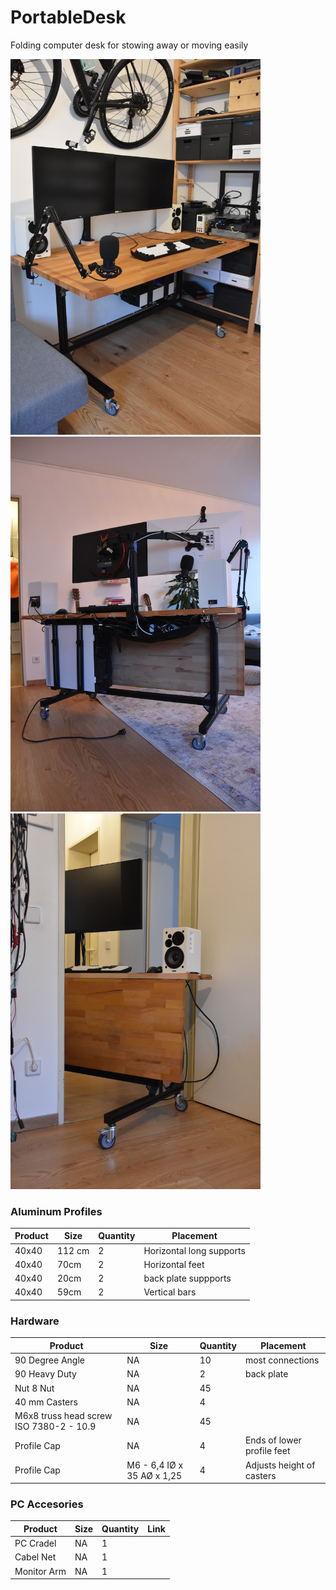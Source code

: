 # PortableDesk
Folding computer desk for stowing away or moving easily

<img src="https://github.com/theHeathLee/PortableDesk/blob/main/Images/NormalMode.JPG?raw=true" alt="Normal Mode" width="400" />
<img src="https://github.com/theHeathLee/PortableDesk/blob/main/Images/Backside_Folded.JPG?raw=true" alt="Backside Folded" width="400" />
<img src="https://github.com/theHeathLee/PortableDesk/blob/main/Images/Doorway_Folded.JPG?raw=true" alt="Doorway Folded" width="400" />

### Aluminum Profiles
| Product       | Size                 | Quantity       | Placement |
|---------------|----------------------|----------------|-------|
| 40x40  | 112 cm      |   2   | Horizontal long supports
| 40x40  | 70cm        |   2   | Horizontal feet
| 40x40  | 20cm        |   2   | back plate suppports
| 40x40  | 59cm        |   2   | Vertical bars

### Hardware


| Product           | Size                 | Quantity       | Placement |
|-------------------|----------------------|----------------|-------|
| 90 Degree Angle   | NA      |   10   | most connections
| 90 Heavy Duty  | NA      |   2   | back plate
| Nut 8 Nut  | NA      |   45   | 
| 40 mm Casters  | NA      |   4   | 
| M6x8  truss head screw ISO 7380-2 - 10.9  | NA      |   45   | 
| Profile Cap  | NA      |   4   | Ends of lower profile feet
| Profile Cap  | M6 - 6,4 IØ x 35 AØ x 1,25       |   4   | Adjusts height of casters



### PC Accesories


| Product           | Size                 | Quantity       | Link |
|-------------------|----------------------|----------------|-------|
| PC Cradel   | NA      |   1   | 
| Cabel Net  | NA      |   1   | 
| Monitor Arm  | NA      |    1   | 